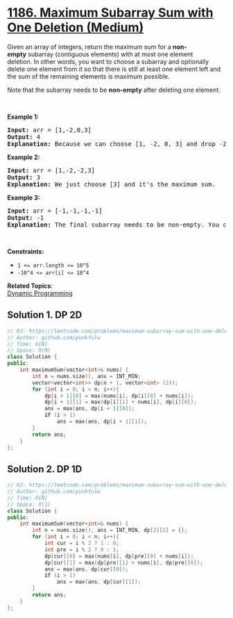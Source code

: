 # [1186. Maximum Subarray Sum with One Deletion (Medium)](https://leetcode.com/problems/maximum-subarray-sum-with-one-deletion/)

<p>Given an array of integers, return the maximum sum for a <strong>non-empty</strong>&nbsp;subarray (contiguous elements) with at most one element deletion.&nbsp;In other words, you want to choose a subarray and optionally delete one element from it so that there is still at least one element left and the&nbsp;sum of the remaining elements is maximum possible.</p>

<p>Note that the subarray needs to be <strong>non-empty</strong> after deleting one element.</p>

<p>&nbsp;</p>
<p><strong>Example 1:</strong></p>

<pre><strong>Input:</strong> arr = [1,-2,0,3]
<strong>Output:</strong> 4
<strong>Explanation: </strong>Because we can choose [1, -2, 0, 3] and drop -2, thus the subarray [1, 0, 3] becomes the maximum value.</pre>

<p><strong>Example 2:</strong></p>

<pre><strong>Input:</strong> arr = [1,-2,-2,3]
<strong>Output:</strong> 3
<strong>Explanation: </strong>We just choose [3] and it's the maximum sum.
</pre>

<p><strong>Example 3:</strong></p>

<pre><strong>Input:</strong> arr = [-1,-1,-1,-1]
<strong>Output:</strong> -1
<strong>Explanation:</strong>&nbsp;The final subarray needs to be non-empty. You can't choose [-1] and delete -1 from it, then get an empty subarray to make the sum equals to 0.
</pre>

<p>&nbsp;</p>
<p><strong>Constraints:</strong></p>

<ul>
	<li><code>1 &lt;= arr.length &lt;= 10^5</code></li>
	<li><code>-10^4 &lt;= arr[i] &lt;= 10^4</code></li>
</ul>

**Related Topics**:  
[Dynamic Programming](https://leetcode.com/tag/dynamic-programming/)

## Solution 1. DP 2D

```cpp
// OJ: https://leetcode.com/problems/maximum-subarray-sum-with-one-deletion/
// Author: github.com/punkfulw
// Time: O(N)
// Space: O(N)
class Solution {
public:
    int maximumSum(vector<int>& nums) {
        int n = nums.size(), ans = INT_MIN;
        vector<vector<int>> dp(n + 1, vector<int> (2));
        for (int i = 0; i < n; i++){
            dp[i + 1][0] = max(nums[i], dp[i][0] + nums[i]);
            dp[i + 1][1] = max(dp[i][1] + nums[i], dp[i][0]);
            ans = max(ans, dp[i + 1][0]);
            if (i > 1)
                ans = max(ans, dp[i + 1][1]);
        }
        return ans;
    }
};
```

## Solution 2. DP 1D

```cpp
// OJ: https://leetcode.com/problems/maximum-subarray-sum-with-one-deletion/
// Author: github.com/punkfulw
// Time: O(N)
// Space: O(1)
class Solution {
public:
    int maximumSum(vector<int>& nums) {
        int n = nums.size(), ans = INT_MIN, dp[2][2] = {};
        for (int i = 0; i < n; i++){
            int cur = i % 2 ? 1 : 0;
            int pre = i % 2 ? 0 : 1;
            dp[cur][0] = max(nums[i], dp[pre][0] + nums[i]);
            dp[cur][1] = max(dp[pre][1] + nums[i], dp[pre][0]);
            ans = max(ans, dp[cur][0]);
            if (i > 1)
                ans = max(ans, dp[cur][1]);
        }
        return ans;
    }
};
```
